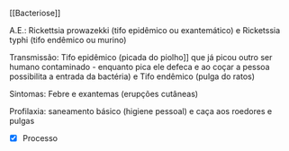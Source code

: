 [[Bacteriose]]

A.E.: Rickettsia prowazekki (tifo epidêmico ou exantemático) e Ricketssia typhi (tifo endêmico ou murino)

Transmissão: Tifo epidêmico (picada do piolho]] que já picou outro ser humano contaminado - enquanto pica ele defeca e ao coçar a pessoa possibilita a entrada da bactéria) e Tifo endêmico (pulga do ratos)

Sintomas: Febre e exantemas (erupções cutâneas)

Profilaxia: saneamento básico (higiene pessoal) e caça aos roedores e pulgas

- [x] Processo 
